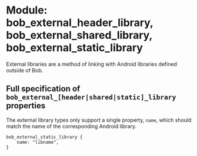 Module: bob_external_header_library, bob_external_shared_library, bob_external_static_library
=============================================================================================

External libraries are a method of linking with Android libraries defined
outside of Bob.

## Full specification of `bob_external_[header|shared|static]_library` properties

The external library types only support a single property, `name`, which should
match the name of the corresponding Android library.

```bp
bob_external_static_library {
    name: "libname",
}
```
